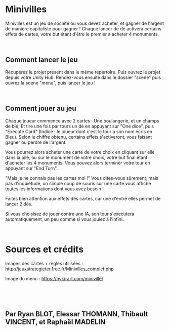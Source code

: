 # Minivilles

Minivilles est un jeu de société ou vous devez acheter, et gagner de l'argent de manière capitaliste pour gagner ! Chaque lancer de dé activera certains effets de cartes, votre but étant d'être le premier à acheter 4 monuments.

‎ 
## Comment lancer le jeu

Récupérez le projet présent dans le même répertoire. Puis ouvrez le projet depuis votre Unity Hub. Rendez-vous ensuite dans le dossier "scene" puis ouvrez la scene "menu", puis lancer le jeu !

‎ 
## Comment jouer au jeu

Chaque joueur commence avec 2 cartes : Une boulangerie, et un champs de blé; Et tire une fois par tours un dé en appuyant sur "One dice", puis "Execute Card" (Indice : le joueur dont c'est le tour a son nom écris en Bleu). Selon le chiffre obtenu, certains effets s'activeront, vous faisant gagner ou perdre de l'argent.

Vous pourrez alors acheter une carte de votre choix en cliquant sur elle dans la pile, ou sur le monument de votre choix, votre but final étant d'acheter les 4 monuments. Vous pouvez alors terminer votre tour en appuyant sur "End Turn".

"Mais je ne connais pas les cartes moi !" Vous dites-vous sûrement, mais pas d'inquiétude, un simple coup de souris sur une carte vous affiche toutes les informations dont vous avez besoin !

Faites bien attention aux effets des cartes, car une d'entre elles permet de lancer 2 dés.

Si vous choisisez de jouer contre une IA, son tour s'executera automatiquement, un peu comme si vous jouiez à l'infini.
‎ 

‎ 
 
# Sources et crédits

Images des cartes + règles utilisées : http://jeuxstrategieter.free.fr/Minivilles_complet.php

Image du menu : https://hyki-art.com/miniville/

‎ 

‎
## Par Ryan BLOT, Elessar THOMANN, Thibault VINCENT, et Raphaël MADELIN
